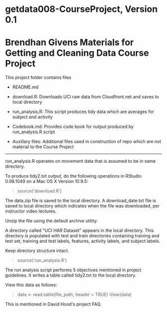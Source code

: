 getdata008-CourseProject, Version 0.1
========================
Brendhan Givens
Materials for Getting and Cleaning Data
Course Project
========================

This project folder contains files

- README.md

- download.R:  Downloads UCI raw data from Cloudfront.net and saves to local directory 

- run_analysis.R:  This script produces tidy data which are averages for subject and activity

- Codebook.md:  Provides code book for output produced by run_analysis.R script

- Auxillary files:  Additional files used in construction of repo which are not material to the Course Project

---

run_analysis.R operates on movement data that is assumed to be in same directory.

To produce tidy2.txt output, do the following operations in RStudio 0.98.1049 on a Mac OS X Version 10.9.5:

> source('download.R')

The data.zip file is saved to the local directory.  A download_date.txt file is saved to local directory which indicates when the file was downloaded, per instructor video lectures.

Unzip the file using the default archive utility.  

A directory called "UCI HAR Dataset" appears in the local directory.  This directory is populated with test and train directories containing training and test set, training and test labels, features, activity labels, and subject labels.

Keep directory structure intact. 

> source('run_analysis.R')

The run analysis script performs 5 objectives mentioned in project guidelines.  It writes a table called tidy2.txt to the local directory.

View this data as follows:

> data <- read.table(file_path, header = TRUE)
> View(data)

This is mentioned in David Hood's project FAQ.


